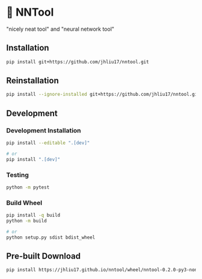 # 🚂 NNTool

"nicely neat tool" and "neural network tool"

## Installation

```bash
pip install git+https://github.com/jhliu17/nntool.git
```

## Reinstallation

```bash
pip install --ignore-installed git+https://github.com/jhliu17/nntool.git
```

## Development

### Development Installation

```bash
pip install --editable ".[dev]"

# or
pip install ".[dev]"
```

### Testing

```bash
python -m pytest
```

### Build Wheel

```bash
pip install -q build
python -m build

# or
python setup.py sdist bdist_wheel
```

## Pre-built Download
```bash
pip install https://jhliu17.github.io/nntool/wheel/nntool-0.2.0-py3-none-any.whl
```
